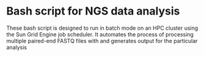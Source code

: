 # Bash script for NGS data analysis 

These bash script is designed to run in batch mode on an HPC cluster using the Sun Grid Engine job scheduler. It automates the process of processing multiple paired-end FASTQ files with  and generates output for the particular analysis

